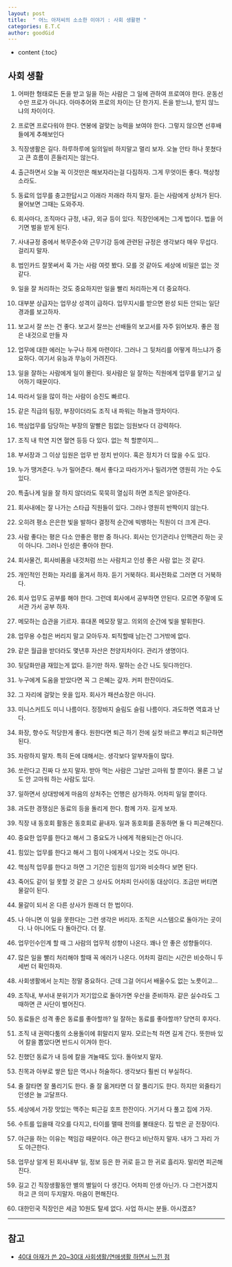 ```yaml
---
layout: post
title:  " 어느 아저씨의 소소한 이야기 : 사회 생활편 "
categories: E.T.C
author: goodGid
---
```

* content
{:toc}

## 사회 생활

1. 어떠한 형태로든 돈을 받고 일을 하는 사람은 그 일에 관하여 프로여야 한다. 운동선수만 프로가 아니다.
    아마추어와 프로의 차이는 단 한가지. 돈을 받느냐, 받지 않느냐의 차이이다.

2. 프로면 프로다워야 한다. 연봉에 걸맞는 능력을 보여야 한다. 그렇지 않으면 선후배들에게 추해보인다

3. 직장생활은 길다. 하루하루에 일의일비 하지말고 멀리 보자. 오늘 안타 하나 못쳤다고 큰 흐름이
    흔들리지는 않는다.

4. 출근하면서 오늘 꼭 이것만은 해보자라는걸 다짐하자. 그게 무엇이든 좋다. 책상청소라도.

5. 동료의 업무를 충고한답시고 이래라 저래라 하지 말자. 듣는 사람에게 상처가 된다.
    물어보면 그때는 도와주자.









6. 회사마다, 조직마다 규정, 내규, 외규 등이 있다. 직장인에게는 그게 법이다. 법을 어기면 벌을 받게 
    된다.

7. 사내규정 중에서 복무준수와 근무기강 등에 관련된 규정은 생각보다 매우 무섭다. 걸리지 말자.

8. 법인카드 잘못써서 훅 가는 사람 여럿 봤다. 모를 것 같아도 세상에 비밀은 없는 것 같다.

9. 일을 잘 처리하는 것도 중요하지만 일을 빨리 처리하는게 더 중요하다.

10. 대부분 상급자는 업무상 성격이 급하다. 업무지시를 받으면 완성 되든 안되는 일단 경과를 보고하자.

11. 보고서 잘 쓰는 건 좋다. 보고서 잘쓰는 선배들의 보고서를 자주 읽어보자. 좋은 점은 내것으로 만들
      자

12. 업무에 대한 에러는 누구나 하게 마련이다. 그러나 그 뒷처리를 어떻게 하느냐가 중요하다.
      여기서 유능과 무능이 가려진다.

13. 일을 잘하는 사람에게 일이 몰린다. 윗사람은 일 잘하는 직원에게 업무를 맡기고 싶어하기 때문이다.

14. 따라서 일을 많이 하는 사람이 승진도 빠르다.

15. 같은 직급의 팀장, 부장이더라도 조직 내 파워는 하늘과 땅차이다.

16. 핵심업무를 담당하는 부장의 말빨은 힘없는 임원보다 더 강력하다.

17. 조직 내 학연 지연 혈연 등등 다 있다. 없는 척 할뿐이지...

18. 부서장과 그 이상 임원은 업무 반 정치 반이다. 혹은 정치가 더 많을 수도 있다.

19. 누가 땡겨준다. 누가 밀어준다. 해서 좋다고 따라가거나 밀려가면 영원히 가는 수도 있다.

20. 특출나게 일을 잘 하지 않더라도 묵묵히 열심히 하면 조직은 알아준다. 

21. 회사내에는 잘 나가는 스타급 직원들이 있다. 그러나 영원히 반짝이지 않는다.

22. 오히려 평소 은은한 빛을 발하다 결정적 순간에 빅뱅하는 직원이 더 크게 큰다.

23. 사람 좋다는 평은 다소 안좋은 평판 중 하나다. 회사는 인기관리나 인맥관리 하는 곳이 아니다. 
     그러나 인성은 좋아야 한다.

24. 회사물건, 회사비품을 내것처럼 쓰는 사람치고 인성 좋은 사람 없는 것 같다.

25. 개인적인 전화는 자리를 옮겨서 하자. 듣기 거북하다. 회사전화로 그러면 더 거북하다.

26. 회사 업무도 공부를 해야 한다. 그런데 회사에서 공부하면 안된다. 모르면 주말에 도서관 가서 공부
      하자.

27. 메모하는 습관을 기르자. 휴대폰 메모장 말고. 의외의 순간에 빛을 발휘한다.

28. 업무용 수첩은 버리지 말고 모아두자. 퇴직할때 남는건 그거밖에 없다.

29. 같은 월급을 받더라도 몇년후 자산은 천양지차이다. 관리가 생명이다.

30. 뒷담화만큼 재밌는게 없다. 듣기만 하자. 말하는 순간 나도 뒷다까인다.

31. 누구에게 도움을 받았다면 꼭 그 은혜는 갚자. 커피 한잔이라도.

32. 그 자리에 걸맞는 옷을 입자. 회사가 패션쇼장은 아니다.

33. 미니스커트도 미니 나름이다. 정장바지 슬림도 슬림 나름이다. 과도하면 역효과 난다.

34. 화장, 향수도 적당한게 좋다. 원한다면 퇴근 하기 전에 실컷 바르고 뿌리고 퇴근하면 된다.

35. 자랑하지 말자. 특히 돈에 대해서는. 생각보다 알부자들이 많다.

36. 쏘란다고 진짜 다 쏘지 말자. 받아 먹는 사람은 그날만 고마워 할 뿐이다. 물론 그 날도 안 고마워
     하는 사람도 있다.

37. 일하면서 상대방에게 마음의 상처주는 언행은 삼가하자. 어차피 일일 뿐이다.

38. 과도한 경쟁심은 동료의 등을 돌리게 한다. 함께 가자. 길게 보자.

39. 직장 내 동호회 활동은 동호회로 끝내자. 일과 동호회를 혼동하면 둘 다 피곤해진다.

40. 중요한 업무를 한다고 해서 그 중요도가 나에게 적용되는건 아니다.

41. 힘있는 업무를 한다고 해서 그 힘이 나에게서 나오는 것도 아니다.

42. 핵심적 업무를 한다고 하면 그 기간은 임원의 임기와 비슷하다 보면 된다.

43. 죽어도 같이 일 못할 것 같은 그 상사도 어차피 인사이동 대상이다. 조금만 버티면 물갈이 된다.

44. 물갈이 되서 온 다른 상사가 원래 더 한 법이다.

45. 나 아니면 이 일을 못한다는 그런 생각은 버리자. 조직은 시스템으로 돌아가는 곳이다.
      나 아니어도 다 돌아간다. 더 잘.

46. 업무인수인계 할 때 그 사람의 업무적 성향이 나온다. 꽤나 안 좋은 성향들이다.

47. 많은 일을 빨리 처리해야 할때 꼭 에러가 나온다. 어차피 걸리는 시간은 비슷하니 두세번 더
     확인하자.

48. 사회생활에서 눈치는 정말 중요하다. 근데 그걸 어디서 배울수도 없는 노릇이고...

49. 조직내, 부서내 분위기가 저기압으로 돌아가면 우산을 준비하자. 같은 실수라도 그때하면
     큰 사단이 벌어진다.

50. 동료들은 성격 좋은 동료를 좋아할까? 일 잘하는 동료를 좋아할까? 당연히 후자다.

51. 조직 내 권력다툼의 소용돌이에 휘말리지 말자. 모르는척 하면 길게 간다. 뜻한바 있어
      칼을 뽑았다면 반드시 이겨야 한다.

52. 친했던 동료가 내 등에 칼을 겨눌때도 있다. 돌아보지 말자.

53. 친목과 아부로 쌓은 탑은 역시나 허술하다. 생각보다 훨씬 더 부실하다.

54. 줄 잘타면 잘 풀리기도 한다. 줄 잘 옮겨타면 더 잘 풀리기도 한다. 하지만 외줄타기 인생은
      늘 고달프다.

55. 세상에서 가장 맛있는 맥주는 퇴근길 호프 한잔이다. 거기서 다 풀고 집에 가자.

56. 수트를 입을때 각오를 다지고, 타이를 맬때 전의를 불태운다. 집 밖은 곧 전장이다.

57. 야근을 하는 이유는 책임감 때문이다. 야근 한다고 비난하지 말자. 내가 그 자리 가도 야근한다.

58. 업무상 알게 된 회사내부 일, 정보 등은 한 귀로 듣고 한 귀로 흘리자. 말리면 피곤해진다.

59. 길고 긴 직장생활동안 별의 별일이 다 생긴다. 어차피 인생 아닌가.
      다 그런거겠지 하고 큰 의미 두지말자. 마음이 편해진다.

60. 대한민국 직장인은 세금 10원도 탈세 없다. 사업 하시는 분들. 아시겠죠?

---

## 참고

* [40대 아재가 쓴 20~30대 사회생활/연애생활 하면서 느낀 점](https://cafe.naver.com/dokchi/7450810)
